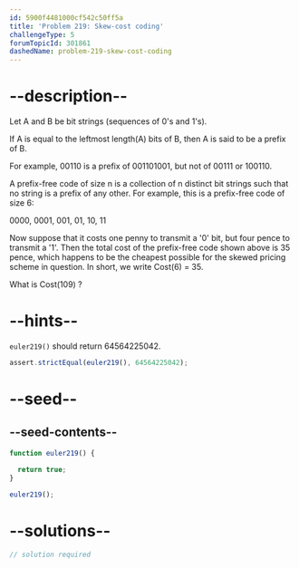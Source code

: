 ```yaml
---
id: 5900f4481000cf542c50ff5a
title: 'Problem 219: Skew-cost coding'
challengeType: 5
forumTopicId: 301861
dashedName: problem-219-skew-cost-coding
---
```


# --description--

Let A and B be bit strings (sequences of 0's and 1's).

If A is equal to the leftmost length(A) bits of B, then A is said to be a prefix of B.

For example, 00110 is a prefix of 001101001, but not of 00111 or 100110.

A prefix-free code of size n is a collection of n distinct bit strings such that no string is a prefix of any other. For example, this is a prefix-free code of size 6:

0000, 0001, 001, 01, 10, 11

Now suppose that it costs one penny to transmit a '0' bit, but four pence to transmit a '1'. Then the total cost of the prefix-free code shown above is 35 pence, which happens to be the cheapest possible for the skewed pricing scheme in question. In short, we write Cost(6) = 35.

What is Cost(109) ?

# --hints--

`euler219()` should return 64564225042.

```js
assert.strictEqual(euler219(), 64564225042);
```

# --seed--

## --seed-contents--

```js
function euler219() {

  return true;
}

euler219();
```

# --solutions--

```js
// solution required
```
